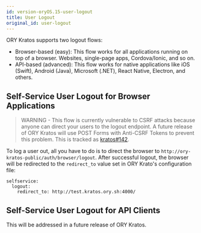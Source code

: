 ```yaml
---
id: version-oryOS.15-user-logout
title: User Logout
original_id: user-logout
---
```


ORY Kratos supports two logout flows:

- Browser-based (easy): This flow works for all applications running on top of a
  browser. Websites, single-page apps, Cordova/Ionic, and so on.
- API-based (advanced): This flow works for native applications like iOS
  (Swift), Android (Java), Microsoft (.NET), React Native, Electron, and others.

## Self-Service User Logout for Browser Applications

> WARNING - This flow is currently vulnerable to CSRF attacks because anyone can
> direct your users to the logout endpoint. A future release of ORY Kratos will
> use POST Forms with Anti-CSRF Tokens to prevent this problem. This is tracked
> as [kratos#142](https://github.com/ory/kratos/issues/142).

To log a user out, all you have to do is to direct the browser to
`http://ory-kratos-public/auth/browser/logout`. After successful logout, the
browser will be redirected to the `redirect_to` value set in ORY Krato's
configuration file:

```
selfservice:
  logout:
    redirect_to: http://test.kratos.ory.sh:4000/
```

## Self-Service User Logout for API Clients

This will be addressed in a future release of ORY Kratos.
